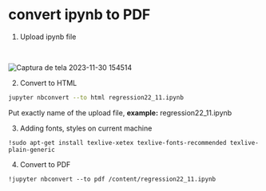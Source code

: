 # convert ipynb to PDF

1. Upload ipynb file
<br>

![Captura de tela 2023-11-30 154514](https://github.com/matt-balda/convert-ipynb-to-pdf/assets/94808306/21053fb3-5dd8-4c49-89c8-3e999f8eeacc)

2. Convert to HTML
```bash
jupyter nbconvert --to html regression22_11.ipynb
```
  Put exactly name of the upload file, **example:** regression22_11.ipynb

3. Adding fonts, styles on current machine
```
!sudo apt-get install texlive-xetex texlive-fonts-recommended texlive-plain-generic
```

4. Convert to PDF
```
!jupyter nbconvert --to pdf /content/regression22_11.ipynb
```
